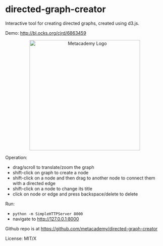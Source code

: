 directed-graph-creator
======================

Interactive tool for creating directed graphs, created using d3.js.

Demo: http://bl.ocks.org/cjrd/6863459

<p align="center">
<img src="http://obphio.us/media/images/digraph-creator.png" alt="Metacademy Logo" height="350px"/>
</p>

Operation:

* drag/scroll to translate/zoom the graph
* shift-click on graph to create a node
* shift-click on a node and then drag to another node to connect them with a directed edge
* shift-click on a node to change its title
* click on node or edge and press backspace/delete to delete

Run:

* `python -m SimpleHTTPServer 8000`
* navigate to http://127.0.0.1:8000

Github repo is at https://github.com/metacademy/directed-graph-creator

License: MIT/X







